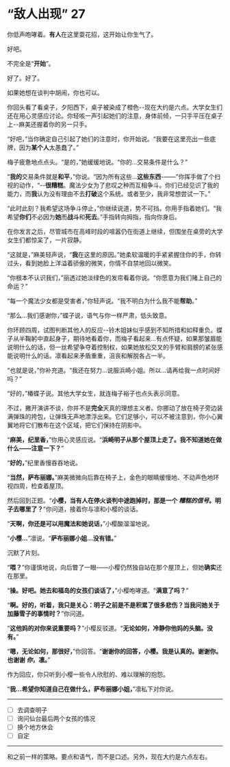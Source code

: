 # “敌人出现” 27

你低声咆哮着。**有人**在这里耍花招，这开始让你生气了。

好吧。

不完全是“**开始**”。

好了。好了。

如果她想在谈判中胡闹，你也可以。

你回头看了看桌子，夕阳西下，桌子被染成了橙色--现在大约是六点。大学女生们还在用心灵感应讨论。你轻咳一声引起她们的注意，身体前倾，一只手平压在桌子上--麻美还握着你的另一只手。

“好吧，”当你确定自己引起了她们的注意时，你开始说。“我要在这里亮出一些底牌，因为**某个人**太愚蠢了。”

梅子疲惫地点点头。“是的，”她缓缓地说。“你的...交易条件是什么？”

“**我的**交易条件就是**和平**，”你说。“因为所有这些...**这些东西**-——”你挥手做了个扫视的动作，“--**很糟糕**。魔法少女为了悲叹之种而互相争斗。你们已经见识了我的能力，而**我**认为没有理由不去**打破**这个系统。或者至少，我非常想尝试一下。”

“此时此刻？我希望这场争斗停止，”你继续说道，势不可挡。你用手指着她们。“我希望**你们**不必因为**她**而**战斗**和**死去**。”手指转向拇指，指向你身后。

在你发言之后，尽管城市在高峰时段的喧嚣仍在街道上继续，但围坐在桌旁的大学女生们都惊呆了，一片寂静。

“这就是，”麻美轻声说，“**我**在这里的原因。”她柔软温暖的手紧紧握住你的手，你转过头，看到她脸上洋溢着骄傲的微笑，你情不自禁地回以微笑。

“你根本不认识我们，”丽透过她淡绿色的发帘看着你说。“你愿意为我们赌上自己的命运？”

“每一个魔法少女都是受害者，”你轻声说。“我不明白为什么我不能**帮助**。”

“那么...我们感谢你，”蝶子说，语气与你一样严肃，低头致意。

你环顾四周，试图判断其他人的反应--铃木姐妹似乎感到不知所措和如释重负。蝶子从半鞠躬中直起身子，期待地看着你，而梅子看起来...有点怀疑，如果那皱眉能说明什么的话，但一丝希望争夺着控制权，如果她放松交叉的手臂和肩膀的紧张感能说明什么的话。凛看起来矛盾重重，沮丧和解脱各占一半。

“也就是说，”你补充道。“我还在努力...说服浜崎小姐。所以...请再给我一点时间好吗？”

“好的，”椿蝶子说。其他大学女生，就连梅子裕子也点头表示同意。

不过，撇开演讲不谈，你并不是**完全**天真的理想主义者。你挪动了放在椅子旁边装满弹珠的挎包，让弹珠无声地漂浮出来。它们足够小，可以不被注意到，你小心翼翼地将它们散布在这个区域，把它们保持在阴影中。

“**麻美，纪里香，**”你用心灵感应说。“**浜崎明子从那个屋顶上走了。我不知道她在做什么——注意一下？**”

“**好的，**”纪里香慢吞吞地说。

“**当然，萨布丽娜。**”麻美微微向后靠在椅子上，金色的眼睛缓慢地、不动声色地环视四周，检查着屋顶。

然后回到正题。“**小樱，当有人在停火谈判中途跑掉时，那是一个 _糟糕的信号_。明子去哪里了？**”你问道，接着你与凛和小樱的谈话。

“**天啊，你还是可以用魔法和她说话，**”小樱酸溜溜地说。

“**小樱...**”凛说。“**萨布丽娜小姐...没有错。**”

沉默了片刻。

“**喂？**”你谨慎地说，向后瞥了一眼——小樱仍然独自站在那个屋顶上，但她**确实**还在那里。

“**操。好吧。她去和福岛的女孩们谈话了，**”小樱咆哮道。“**满意了吗？**”

“**啊。好的，听着，我只是关心：明子之前是不是积累了很多悲伤？当我问她关于加藤雪子的事情时？**”你问道。

“**这他妈的对你来说重要吗？**”小樱反驳道。“**无论如何，冷静你他妈的头脑。没有。**”

“**嗯，无论如何，那很好，**”你回答。“**谢谢你的回答，小樱。我是认真的。谢谢你。也谢谢 _你_，凛。**”

作为回应，你只听到小樱一些令人欣慰的、难以理解的抱怨。

“**我...希望你知道自己在做什么，萨布丽娜小姐，**”凛私下对你说。

---

- [ ] 去调查明子
- [ ] 询问仙台最后两个女孩的情况  
- [ ] 换个地方休会
- [ ] 自定

---

和之前一样的策略。要点和语气，而不是口述。另外，现在大约是六点左右。
